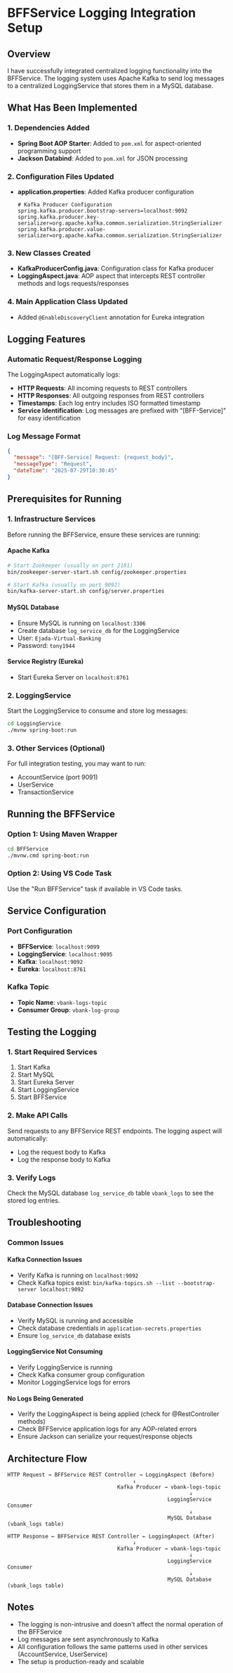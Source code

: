 # BFFService Logging Integration Setup

## Overview
I have successfully integrated centralized logging functionality into the BFFService. The logging system uses Apache Kafka to send log messages to a centralized LoggingService that stores them in a MySQL database.

## What Has Been Implemented

### 1. Dependencies Added
- **Spring Boot AOP Starter**: Added to `pom.xml` for aspect-oriented programming support
- **Jackson Databind**: Added to `pom.xml` for JSON processing

### 2. Configuration Files Updated
- **application.properties**: Added Kafka producer configuration
  ```properties
  # Kafka Producer Configuration
  spring.kafka.producer.bootstrap-servers=localhost:9092
  spring.kafka.producer.key-serializer=org.apache.kafka.common.serialization.StringSerializer
  spring.kafka.producer.value-serializer=org.apache.kafka.common.serialization.StringSerializer
  ```

### 3. New Classes Created
- **KafkaProducerConfig.java**: Configuration class for Kafka producer
- **LoggingAspect.java**: AOP aspect that intercepts REST controller methods and logs requests/responses

### 4. Main Application Class Updated
- Added `@EnableDiscoveryClient` annotation for Eureka integration

## Logging Features

### Automatic Request/Response Logging
The LoggingAspect automatically logs:
- **HTTP Requests**: All incoming requests to REST controllers
- **HTTP Responses**: All outgoing responses from REST controllers
- **Timestamps**: Each log entry includes ISO formatted timestamp
- **Service Identification**: Log messages are prefixed with "[BFF-Service]" for easy identification

### Log Message Format
```json
{
  "message": "[BFF-Service] Request: {request_body}",
  "messageType": "Request",
  "dateTime": "2025-07-29T10:30:45"
}
```

## Prerequisites for Running

### 1. Infrastructure Services
Before running the BFFService, ensure these services are running:

#### Apache Kafka
```bash
# Start Zookeeper (usually on port 2181)
bin/zookeeper-server-start.sh config/zookeeper.properties

# Start Kafka (usually on port 9092)
bin/kafka-server-start.sh config/server.properties
```

#### MySQL Database
- Ensure MySQL is running on `localhost:3306`
- Create database `log_service_db` for the LoggingService
- User: `Ejada-Virtual-Banking`
- Password: `tony1944`

#### Service Registry (Eureka)
- Start Eureka Server on `localhost:8761`

### 2. LoggingService
Start the LoggingService to consume and store log messages:
```bash
cd LoggingService
./mvnw spring-boot:run
```

### 3. Other Services (Optional)
For full integration testing, you may want to run:
- AccountService (port 9091)
- UserService
- TransactionService

## Running the BFFService

### Option 1: Using Maven Wrapper
```bash
cd BFFService
./mvnw.cmd spring-boot:run
```

### Option 2: Using VS Code Task
Use the "Run BFFService" task if available in VS Code tasks.

## Service Configuration

### Port Configuration
- **BFFService**: `localhost:9099`
- **LoggingService**: `localhost:9095`
- **Kafka**: `localhost:9092`
- **Eureka**: `localhost:8761`

### Kafka Topic
- **Topic Name**: `vbank-logs-topic`
- **Consumer Group**: `vbank-log-group`

## Testing the Logging

### 1. Start Required Services
1. Start Kafka
2. Start MySQL
3. Start Eureka Server
4. Start LoggingService
5. Start BFFService

### 2. Make API Calls
Send requests to any BFFService REST endpoints. The logging aspect will automatically:
- Log the request body to Kafka
- Log the response body to Kafka

### 3. Verify Logs
Check the MySQL database `log_service_db` table `vbank_logs` to see the stored log entries.

## Troubleshooting

### Common Issues

#### Kafka Connection Issues
- Verify Kafka is running on `localhost:9092`
- Check Kafka topics exist: `bin/kafka-topics.sh --list --bootstrap-server localhost:9092`

#### Database Connection Issues
- Verify MySQL is running and accessible
- Check database credentials in `application-secrets.properties`
- Ensure `log_service_db` database exists

#### LoggingService Not Consuming
- Verify LoggingService is running
- Check Kafka consumer group configuration
- Monitor LoggingService logs for errors

#### No Logs Being Generated
- Verify the LoggingAspect is being applied (check for @RestController methods)
- Check BFFService application logs for any AOP-related errors
- Ensure Jackson can serialize your request/response objects

## Architecture Flow

```
HTTP Request → BFFService REST Controller → LoggingAspect (Before)
                                        ↓
                                   Kafka Producer → vbank-logs-topic
                                                          ↓
                                                   LoggingService Consumer
                                                          ↓
                                                   MySQL Database (vbank_logs table)

HTTP Response ← BFFService REST Controller ← LoggingAspect (After)
                                        ↓
                                   Kafka Producer → vbank-logs-topic
                                                          ↓
                                                   LoggingService Consumer
                                                          ↓
                                                   MySQL Database (vbank_logs table)
```

## Notes
- The logging is non-intrusive and doesn't affect the normal operation of the BFFService
- Log messages are sent asynchronously to Kafka
- All configuration follows the same patterns used in other services (AccountService, UserService)
- The setup is production-ready and scalable
